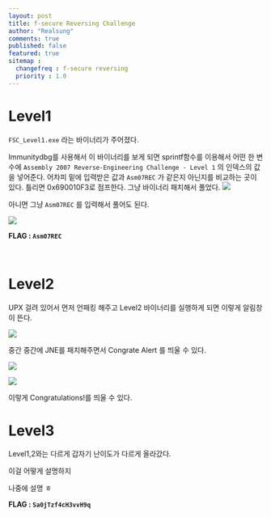 ```yaml
---
layout: post
title: f-secure Reversing Challenge
author: "Realsung"
comments: true
published: false
featured: true
sitemap :
  changefreq : f-secure reversing
  priority : 1.0
---
```


# Level1

`FSC_Level1.exe` 라는 바이너리가 주어졌다.

Immunitydbg를 사용해서 이 바이너리를 보게 되면 sprintf함수를 이용해서 어떤 한 변수에 `Assembly 2007 Reverse-Engineering Challenge - Level 1` 의 인덱스의 값을 넣어준다. 어차피 밑에 입력받은 값과 `Asm07REC` 가 같은지 아닌지를 비교하는 곳이 있다. 틀리면 0x690010F3로 점프한다. 그냥 바이너리 패치해서 풀었다. ​![](https://user-images.githubusercontent.com/32904385/62052174-f12e1380-b24f-11e9-8674-673310a60516.png)

아니면 그냥 `Asm07REC` 를 입력해서 풀어도 된다.

![](https://user-images.githubusercontent.com/32904385/62052210-00ad5c80-b250-11e9-91ce-75c6e9495211.png)

**FLAG : `Asm07REC`**

<br />

# Level2

UPX 걸려 있어서 먼저 언패킹 해주고 Level2 바이너리를 실행하게 되면 이렇게 알림창이 뜬다.

![](https://user-images.githubusercontent.com/32904385/62054287-3bb18f00-b254-11e9-9725-3c71727d635c.png)

중간 중간에 JNE를 패치해주면서 Congrate Alert 를 띄울 수 있다.

![](https://user-images.githubusercontent.com/32904385/62054283-3b18f880-b254-11e9-9215-7c0c7e9cf785.png)

![](https://user-images.githubusercontent.com/32904385/62054289-3c4a2580-b254-11e9-8bc7-ed03618e5b22.png)

이렇게 Congratulations!를 띄울 수 있다.



# Level3

Level1,2와는 다르게 갑자기 난이도가 다르게 올라갔다.

이걸 어떻게 설명하지 

나중에 설명 ㅎ

**FLAG : `Sa0jTzf4cH3vvH9q`**